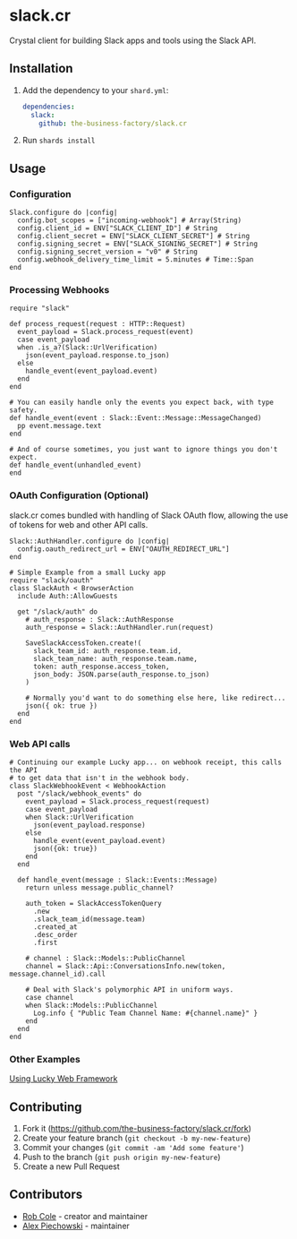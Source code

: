 # slack.cr

Crystal client for building Slack apps and tools using the Slack API.

## Installation

1. Add the dependency to your `shard.yml`:

   ```yaml
   dependencies:
     slack:
       github: the-business-factory/slack.cr
   ```

2. Run `shards install`

## Usage

### Configuration

```crystal
Slack.configure do |config|
  config.bot_scopes = ["incoming-webhook"] # Array(String)
  config.client_id = ENV["SLACK_CLIENT_ID"] # String
  config.client_secret = ENV["SLACK_CLIENT_SECRET"] # String
  config.signing_secret = ENV["SLACK_SIGNING_SECRET"] # String
  config.signing_secret_version = "v0" # String
  config.webhook_delivery_time_limit = 5.minutes # Time::Span
end
```

### Processing Webhooks
```crystal
require "slack"

def process_request(request : HTTP::Request)
  event_payload = Slack.process_request(event)
  case event_payload
  when .is_a?(Slack::UrlVerification)
    json(event_payload.response.to_json)
  else
    handle_event(event_payload.event)
  end
end

# You can easily handle only the events you expect back, with type safety.
def handle_event(event : Slack::Event::Message::MessageChanged)
  pp event.message.text
end

# And of course sometimes, you just want to ignore things you don't expect.
def handle_event(unhandled_event)
end
```

### OAuth Configuration (Optional)
slack.cr comes bundled with handling of Slack OAuth flow, allowing the use of tokens for web and other API calls.

```crystal
Slack::AuthHandler.configure do |config|
  config.oauth_redirect_url = ENV["OAUTH_REDIRECT_URL"]
end
```

```crystal
# Simple Example from a small Lucky app
require "slack/oauth"
class SlackAuth < BrowserAction
  include Auth::AllowGuests

  get "/slack/auth" do
    # auth_response : Slack::AuthResponse
    auth_response = Slack::AuthHandler.run(request)

    SaveSlackAccessToken.create!(
      slack_team_id: auth_response.team.id,
      slack_team_name: auth_response.team.name,
      token: auth_response.access_token,
      json_body: JSON.parse(auth_response.to_json)
    )

    # Normally you'd want to do something else here, like redirect...
    json({ ok: true })
  end
end
```

### Web API calls
```crystal
# Continuing our example Lucky app... on webhook receipt, this calls the API
# to get data that isn't in the webhook body.
class SlackWebhookEvent < WebhookAction
  post "/slack/webhook_events" do
    event_payload = Slack.process_request(request)
    case event_payload
    when Slack::UrlVerification
      json(event_payload.response)
    else
      handle_event(event_payload.event)
      json({ok: true})
    end
  end

  def handle_event(message : Slack::Events::Message)
    return unless message.public_channel?

    auth_token = SlackAccessTokenQuery
      .new
      .slack_team_id(message.team)
      .created_at
      .desc_order
      .first

    # channel : Slack::Models::PublicChannel
    channel = Slack::Api::ConversationsInfo.new(token, message.channel_id).call

    # Deal with Slack's polymorphic API in uniform ways.
    case channel
    when Slack::Models::PublicChannel
      Log.info { "Public Team Channel Name: #{channel.name}" }
    end
  end
end
```

### Other Examples
[Using Lucky Web Framework](examples/lucky.md)

## Contributing

1. Fork it (<https://github.com/the-business-factory/slack.cr/fork>)
2. Create your feature branch (`git checkout -b my-new-feature`)
3. Commit your changes (`git commit -am 'Add some feature'`)
4. Push to the branch (`git push origin my-new-feature`)
5. Create a new Pull Request

## Contributors

- [Rob Cole](https://github.com/robcole) - creator and maintainer
- [Alex Piechowski](https://github.com/grepsedawk) - maintainer
